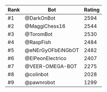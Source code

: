 Rank|Bot|Rating
---|---|---
#1|@DarkOnBot|2594
#2|@MaggiChess16|2544
#3|@ToromBot|2530
#4|@RaspFish|2484
#5|@eNErGyOFbEiNGbOT|2482
#6|@ElPeonElectrico|2407
#7|@VEER-OMEGA-BOT|2275
#8|@colinbot|2028
#9|@pawnrobot|1299
